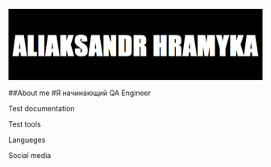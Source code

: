 ![Header](https://github.com/alexhramykaqa/alexhramykaqa/blob/main/assets/logo.png)

##About me
#Я начинающий QA Engineer

Test documentation

Test tools

Langueges

Social media